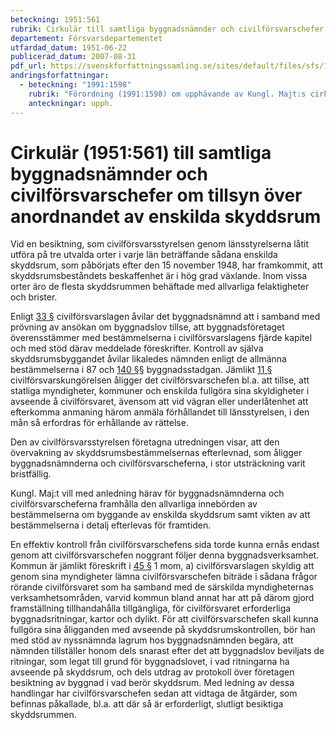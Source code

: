 ```yaml
---
beteckning: 1951:561
rubrik: Cirkulär till samtliga byggnadsnämnder och civilförsvarschefer om tillsyn över anordnandet av enskilda skyddsrum
departement: Försvarsdepartementet
utfardad_datum: 1951-06-22
publicerad_datum: 2007-08-31
pdf_url: https://svenskforfattningssamling.se/sites/default/files/sfs/1951-06/SFS1951-561.pdf
andringsforfattningar:
  - beteckning: "1991:1598"
    rubrik: "Förordning (1991:1598) om upphävande av Kungl. Majt:s cirkulär (1951:561) till samtliga byggnadsnämnder och civilförsvarschefer om tillsyn över anordnandet av enskilda skyddsrum"
    anteckningar: upph.
---
```


# Cirkulär (1951:561) till samtliga byggnadsnämnder och civilförsvarschefer om tillsyn över anordnandet av enskilda skyddsrum

Vid en besiktning, som civilförsvarsstyrelsen genom länsstyrelserna låtit utföra på tre utvalda orter i varje län beträffande sådana enskilda skyddsrum, som påbörjats efter den 15 november 1948, har framkommit, att skyddsrumsbeståndets beskaffenhet är i hög grad växlande. Inom vissa orter äro de flesta skyddsrummen behäftade med allvarliga felaktigheter och brister.

Enligt [33 §](#33) civilförsvarslagen åvilar det byggnadsnämnd att i samband med prövning av ansökan om byggnadslov tillse, att byggnadsföretaget överensstämmer med bestämmelserna i civilförsvarslagens fjärde kapitel och med stöd därav meddelade föreskrifter. Kontroll av själva skyddsrumsbyggandet åvilar likaledes nämnden enligt de allmänna bestämmelserna i 87 och [140 §](#140)§ byggnadsstadgan. Jämlikt [11 §](#11) civilförsvarskungörelsen åligger det civilförsvarschefen bl.a. att tillse, att statliga myndigheter, kommuner och enskilda fullgöra sina skyldigheter i avseende å civilförsvaret, ävensom att vid vägran eller underlåtenhet att efterkomma anmaning härom anmäla förhållandet till länsstyrelsen, i den mån så erfordras för erhållande av rättelse.

Den av civilförsvarsstyrelsen företagna utredningen visar, att den övervakning av skyddsrumsbestämmelsernas efterlevnad, som åligger byggnadsnämnderna och civilförsvarscheferna, i stor utsträckning varit bristfällig.

Kungl. Maj:t vill med anledning härav för byggnadsnämnderna och civilförsvarscheferna framhålla den allvarliga innebörden av bestämmelserna om byggande av enskilda skyddsrum samt vikten av att bestämmelserna i detalj efterlevas för framtiden.

En effektiv kontroll från civilförsvarschefens sida torde kunna ernås endast genom att civilförsvarschefen noggrant följer denna byggnadsverksamhet. Kommun är jämlikt föreskrift i [45 §](#45) 1 mom, a) civilförsvarslagen skyldig att genom sina myndigheter lämna civilförsvarschefen biträde i sådana frågor rörande civilförsvaret som ha samband med de särskilda myndigheternas verksamhetsområden, varvid kommun bland annat har att på därom gjord framställning tillhandahålla tillgängliga, för civilförsvaret erforderliga byggnadsritningar, kartor och dylikt. För att civilförsvarschefen skall kunna fullgöra sina åligganden med avseende på skyddsrumskontrollen, bör han med stöd av nyssnämnda lagrum hos byggnadsnämnden begära, att nämnden tillställer honom dels snarast efter det att byggnadslov beviljats de ritningar, som legat till grund för byggnadslovet, i vad ritningarna ha avseende på skyddsrum, och dels utdrag av protokoll över företagen besiktning av byggnad i vad berör skyddsrum. Med ledning av dessa handlingar har civilförsvarschefen sedan att vidtaga de åtgärder, som befinnas påkallade, bl.a. att där så är erforderligt, slutligt besiktiga skyddsrummen.